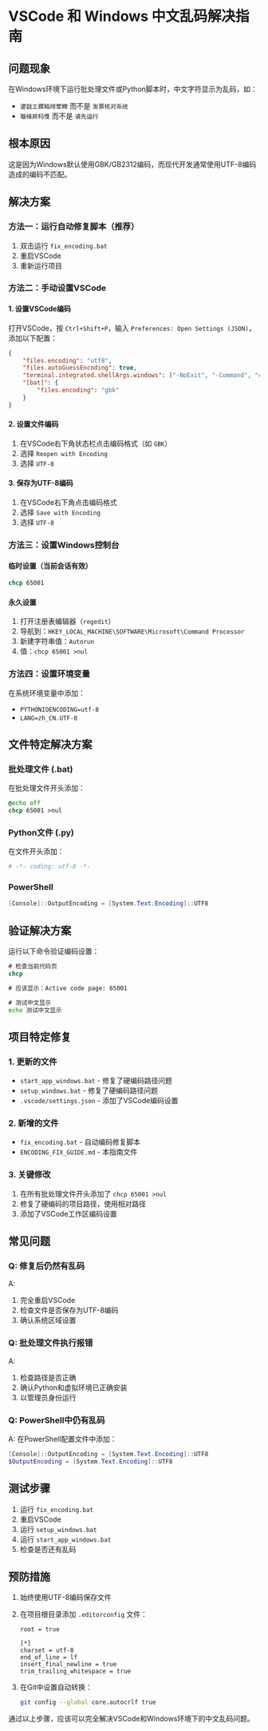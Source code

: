 # VSCode 和 Windows 中文乱码解决指南

## 问题现象

在Windows环境下运行批处理文件或Python脚本时，中文字符显示为乱码，如：
- `鍙戠エ鏍稿绯荤粺` 而不是 `发票核对系统`
- `璇峰厛杩愯` 而不是 `请先运行`

## 根本原因

这是因为Windows默认使用GBK/GB2312编码，而现代开发通常使用UTF-8编码造成的编码不匹配。

## 解决方案

### 方法一：运行自动修复脚本（推荐）

1. 双击运行 `fix_encoding.bat`
2. 重启VSCode
3. 重新运行项目

### 方法二：手动设置VSCode

#### 1. 设置VSCode编码
打开VSCode，按 `Ctrl+Shift+P`，输入 `Preferences: Open Settings (JSON)`，添加以下配置：

```json
{
    "files.encoding": "utf8",
    "files.autoGuessEncoding": true,
    "terminal.integrated.shellArgs.windows": ["-NoExit", "-Command", "chcp 65001"],
    "[bat]": {
        "files.encoding": "gbk"
    }
}
```

#### 2. 设置文件编码
1. 在VSCode右下角状态栏点击编码格式（如 `GBK`）
2. 选择 `Reopen with Encoding`
3. 选择 `UTF-8`

#### 3. 保存为UTF-8编码
1. 在VSCode右下角点击编码格式
2. 选择 `Save with Encoding`
3. 选择 `UTF-8`

### 方法三：设置Windows控制台

#### 临时设置（当前会话有效）
```cmd
chcp 65001
```

#### 永久设置
1. 打开注册表编辑器（`regedit`）
2. 导航到：`HKEY_LOCAL_MACHINE\SOFTWARE\Microsoft\Command Processor`
3. 新建字符串值：`Autorun`
4. 值：`chcp 65001 >nul`

### 方法四：设置环境变量

在系统环境变量中添加：
- `PYTHONIOENCODING=utf-8`
- `LANG=zh_CN.UTF-8`

## 文件特定解决方案

### 批处理文件 (.bat)
在批处理文件开头添加：
```bat
@echo off
chcp 65001 >nul
```

### Python文件 (.py)
在文件开头添加：
```python
# -*- coding: utf-8 -*-
```

### PowerShell
```powershell
[Console]::OutputEncoding = [System.Text.Encoding]::UTF8
```

## 验证解决方案

运行以下命令验证编码设置：

```cmd
# 检查当前代码页
chcp

# 应该显示：Active code page: 65001

# 测试中文显示
echo 测试中文显示
```

## 项目特定修复

### 1. 更新的文件
- `start_app_windows.bat` - 修复了硬编码路径问题
- `setup_windows.bat` - 修复了硬编码路径问题
- `.vscode/settings.json` - 添加了VSCode编码设置

### 2. 新增的文件
- `fix_encoding.bat` - 自动编码修复脚本
- `ENCODING_FIX_GUIDE.md` - 本指南文件

### 3. 关键修改
1. 在所有批处理文件开头添加了 `chcp 65001 >nul`
2. 修复了硬编码的项目路径，使用相对路径
3. 添加了VSCode工作区编码设置

## 常见问题

### Q: 修复后仍然有乱码
A: 
1. 完全重启VSCode
2. 检查文件是否保存为UTF-8编码
3. 确认系统区域设置

### Q: 批处理文件执行报错
A:
1. 检查路径是否正确
2. 确认Python和虚拟环境已正确安装
3. 以管理员身份运行

### Q: PowerShell中仍有乱码
A:
在PowerShell配置文件中添加：
```powershell
[Console]::OutputEncoding = [System.Text.Encoding]::UTF8
$OutputEncoding = [System.Text.Encoding]::UTF8
```

## 测试步骤

1. 运行 `fix_encoding.bat`
2. 重启VSCode
3. 运行 `setup_windows.bat`
4. 运行 `start_app_windows.bat`
5. 检查是否还有乱码

## 预防措施

1. 始终使用UTF-8编码保存文件
2. 在项目根目录添加 `.editorconfig` 文件：
   ```
   root = true
   
   [*]
   charset = utf-8
   end_of_line = lf
   insert_final_newline = true
   trim_trailing_whitespace = true
   ```

3. 在Git中设置自动转换：
   ```bash
   git config --global core.autocrlf true
   ```

通过以上步骤，应该可以完全解决VSCode和Windows环境下的中文乱码问题。 